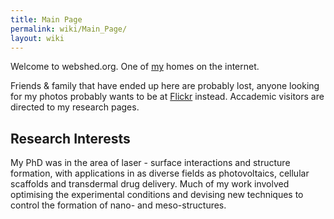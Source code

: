 ```yaml
---
title: Main Page
permalink: wiki/Main_Page/
layout: wiki
---
```


Welcome to webshed.org. One of [my](/wiki/About_Me "wikilink") homes on the
internet.

Friends & family that have ended up here are probably lost, anyone
looking for my photos probably wants to be at
[Flickr](http://www.flickr.com/photos/dtl/) instead. Accademic visitors
are directed to my research pages.

Research Interests
------------------

My PhD was in the area of laser - surface interactions and structure
formation, with applications in as diverse fields as photovoltaics,
cellular scaffolds and transdermal drug delivery. Much of my work
involved optimising the experimental conditions and devising new
techniques to control the formation of nano- and meso-structures.
